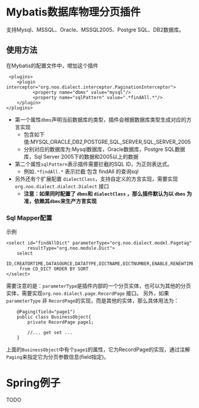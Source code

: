 # Mybatis数据库物理分页插件
支持Mysql、MSSQL、Oracle、MSSQL2005、Postgre SQL、DB2数据库。

## 使用方法
在Mybatis的配置文件中，增加这个插件
	
	 <plugins>
        <plugin interceptor="org.noo.dialect.interceptor.PaginationInterceptor">
              <property name="dbms" value="mysql"/>
              <property name="sqlPattern" value=".*findAll.*"/>
        </plugin>
    </plugins>

* 第一个属性`dbms`声明当前数据库的类型，插件会根据数据库类型生成对应的方言实现
	* 包含如下值:MYSQL,ORACLE,DB2,POSTGRE,SQL_SERVER,SQL_SERVER_2005
	* 分别对应的数据库为:Mysql数据库，Oracle数据库，Postgre SQL数据库，Sql Server 2005下的数据和2005以上的数据
* 第二个属性`sqlPattern`表示插件需要拦截的SQL ID，为正则表达式。
	* 例如`.*findAll.*` 表示拦截 包含 findAll 的查询sql
* 另外还有个扩展配置 `dialectClass`，支持自定义的方言实现，需要实现`org.noo.dialect.dialect.Dialect` 接口
	* **注意：如果同时配置了 `dbms`和 `dialectClass` ，那么插件默认为以 `dbms` 为准，依赖其`dbms`来生产方言实现** 

### Sql Mapper配置
示例
	
	<select id="findAllDict" parameterType="org.noo.dialect.model.Pagetag"
            resultType="org.noo.module.Dict">
        select
          ID,CREATORTIME,DATASOURCE,DATATYPE,DICTNAME,DICTNUMBER,ENABLE,RENEWTIME,SORT
         from CD_DICT ORDER BY SORT
    </select>
 需要注意的是：`parameterType`是插件内部的一个分页实体，也可以为其他的分页实体，需要实现`org.noo.dialect.page.RecordPage` 接口。
 另外，如果 `parameterType` 非 `RecordPage`的实现，而是其他的实体，那么具体用法为：
 		
 		@Paging(field="page1")
 		public class BusinessObject{
 			private RecordPage page1;
 			
 			//... get set ...
 		}
 上面的`BusinessObject`中有个`page1`的属性，它为RecordPage的实现，通过注解`Paging`来指定它为分页参数信息(field指定)。

# Spring例子
TODO